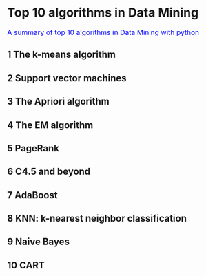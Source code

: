 # Top 10 algorithms in Data Mining
<font color=blue size=3>A summary of top 10 algorithms in Data Mining with python</font>

## 1 The k-means algorithm



## 2 Support vector machines



## 3 The Apriori algorithm



## 4 The EM algorithm



## 5 PageRank



## 6 C4.5 and beyond





## 7 AdaBoost



## 8 KNN: k-nearest neighbor classification



## 9 Naive Bayes



## 10 CART

